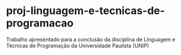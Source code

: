 # proj-linguagem-e-tecnicas-de-programacao
Trabalho apresentado para a conclusão da disciplina de Linguagem e Técnicas de Programação da Universidade Paulista (UNIP)

